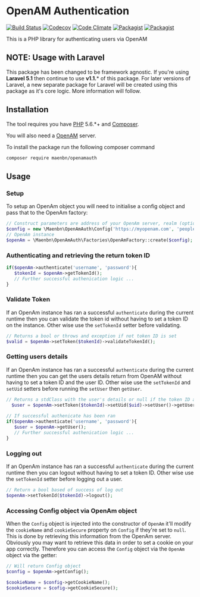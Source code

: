 # OpenAM Authentication 
[![Build Status](https://travis-ci.org/maen-bn/openamauth.svg?branch=master)](https://travis-ci.org/maen-bn/openamauth)
[![Codecov](https://img.shields.io/codecov/c/github/maen-bn/openamauth.svg)](https://codecov.io/gh/maen-bn/openamauth)
[![Code Climate](https://img.shields.io/codeclimate/github/maen-bn/openamauth.svg)](https://codeclimate.com/github/maen-bn/openamauth)
[![Packagist](https://img.shields.io/packagist/v/maenbn/openamauth.svg)](https://packagist.org/packages/maenbn/openamauth)
[![Packagist](https://img.shields.io/packagist/dt/maenbn/openamauth.svg)](https://packagist.org/packages/maenbn/openamauth)

This is a PHP library for authenticating users via OpenAM

## NOTE: Usage with Laravel

This package has been changed to be framework agnostic. If you're using **Laravel 5.1** then continue to use **v1.1.*** 
 of this package. For later versions of Laravel, a new separate package for Laravel will be created using this package
 as it's core logic. More information will follow.


## Installation

The tool requires you have [PHP](https://php.net) 5.6.*+ and [Composer](https://getcomposer.org).

You will also need a [OpenAM](http://openam.forgerock.org/) server.

To install the package run the following composer command 

``` bash
composer require maenbn/openamauth
```

## Usage
### Setup

To setup an OpenAm object you will need to initialise a config object and pass that to the OpenAm factory:
 
 ```php
 // Construct parameters are address of your OpenAm server, realm (optional), deploy URI (optional)
 $config = new \Maenbn\OpenAmAuth\Config('https://myopenam.com', 'people', 'openam');
 // OpenAm instance
 $openAm = \Maenbn\OpenAmAuth\Factories\OpenAmFactory::create($config);
 ```
 
 ### Authenticating and retrieving the return token ID
 ```php
 if($openAm->authenticate('username', 'password'){
    $tokenId = $openAm->getTokenId();
    // Further successful authenication logic ...
 }
 ```
 
### Validate Token
If an OpenAm instance has ran a successful ```authenticate``` during the current runtime then you can validate
the token id without having to set a token ID on the instance. Other wise use the ```setTokenId``` setter before 
validating.

```php
// Returns a bool or throws and exception if not token ID is set
$valid = $openAm->setToken($tokenId)->validateTokenId();
```

### Getting users details 

If an OpenAm instance has ran a successful ```authenticate``` during the current runtime then you can get the users
 details return from OpenAM without having to set a token ID and the user ID. Other wise use the ```setTokenId``` 
 and ```setUid``` setters before running the ```setUser``` then ```getUser```.
  
 ```php
// Returns a stdClass with the user's details or null if the token ID and user ID have not been set
   $user = $openAm->setToken($tokenId)->setUid($uid)->setUser()->getUser();
   
// If successful authenicate has been ran
 if($openAm->authenticate('username', 'password'){
    $user = $openAm->getUser();
    // Further successful authenication logic ...
}
```

### Logging out
If an OpenAm instance has ran a successful ```authenticate``` during the current runtime then you can logout without 
having to set a token ID. Other wise use the ```setTokenId``` setter before logging out a user.

```php
// Return a bool based of success of log out
$openAm->setTokenId($tokenId)->logout();
```

### Accessing Config object via OpenAm object
When the ```Config``` object is injected into the constructor of ```OpenAm``` it'll modify the ```cookieName``` and
```cookieSecure``` property on ```Config``` if they're set to ```null```. This is done by retrieving this information 
from the OpenAm server. Obviously you may want to retrieve this data in order to set a cookie on your app correctly. 
Therefore you can access the ```Config``` object via the ```OpenAm``` object via the getter:

 ```php
 // Will return Config object
$config = $openAm->getConfig();

$cookieName = $config->getCookieName();
$cookieSecure = $cofig->getCookieSecure();
```
